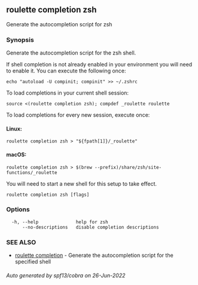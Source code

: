 ## roulette completion zsh

Generate the autocompletion script for zsh

### Synopsis

Generate the autocompletion script for the zsh shell.

If shell completion is not already enabled in your environment you will need
to enable it.  You can execute the following once:

	echo "autoload -U compinit; compinit" >> ~/.zshrc

To load completions in your current shell session:

	source <(roulette completion zsh); compdef _roulette roulette

To load completions for every new session, execute once:

#### Linux:

	roulette completion zsh > "${fpath[1]}/_roulette"

#### macOS:

	roulette completion zsh > $(brew --prefix)/share/zsh/site-functions/_roulette

You will need to start a new shell for this setup to take effect.


```
roulette completion zsh [flags]
```

### Options

```
  -h, --help              help for zsh
      --no-descriptions   disable completion descriptions
```

### SEE ALSO

* [roulette completion](roulette_completion.md)	 - Generate the autocompletion script for the specified shell

###### Auto generated by spf13/cobra on 26-Jun-2022
